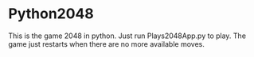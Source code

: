 # Python2048

This is the game 2048 in python. Just run Plays2048App.py to play. The game just restarts when there are no more available moves.
